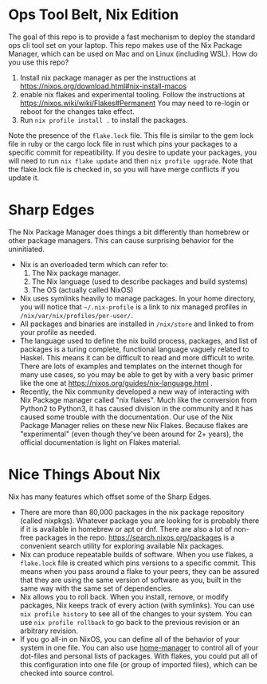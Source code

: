 # Ops Tool Belt, Nix Edition
The goal of this repo is to provide a fast mechanism to deploy the standard ops cli tool set on your laptop. This repo makes use of the Nix Package Manager, which can be used on Mac and on Linux (including WSL). How do you use this repo?

1. Install nix package manager as per the instructions at https://nixos.org/download.html#nix-install-macos
1. enable nix flakes and experimental tooling. Follow the instructions at https://nixos.wiki/wiki/Flakes#Permanent You may need to re-login or reboot for the changes take effect.
1. Run `nix profile install .` to install the packages.

Note the presence of the `flake.lock` file. This file is similar to the gem lock file in ruby or the cargo lock file in rust which pins your packages to a specific commit for repeatibility. If you desire to update your packages, you will need to run `nix flake update` and then `nix profile upgrade`. Note that the flake.lock file is checked in, so you will have merge conflicts if you update it.

# Sharp Edges
The Nix Package Manager does things a bit differently than homebrew or other package managers. This can cause surprising behavior for the uninitiated.

  * Nix is an overloaded term which can refer to:
    1. The Nix package manager.
    1. The Nix language (used to describe packages and build systems)
    1. The OS (actually called NixOS)
  * Nix uses symlinks heavily to manage packages. In your home directory, you will notice that `~/.nix-profile` is a link to nix managed profiles in `/nix/var/nix/profiles/per-user/`.
  * All packages and binaries are installed in `/nix/store` and linked to from your profile as needed.
  * The language used to define the nix build process, packages, and list of packages is a turing complete, functional language vaguely related to Haskel. This means it can be difficult to read and more difficult to write. There are lots of examples and templates on the internet though for many use cases, so you may  be able to get by with a very basic primer like the one at https://nixos.org/guides/nix-language.html .
  * Recently, the Nix community developed a new way of interacting with Nix Package manager called "nix flakes". Much like the conversion from Python2 to Python3, it has caused division in the community and it has caused some trouble with the documentation. Our use of the Nix Package Manager relies on these new Nix Flakes. Because flakes are "experimental" (even though they've been around for 2+ years), the official documentation is light on Flakes material.

# Nice Things About Nix
Nix has many features which offset some of the Sharp Edges.

  * There are more than 80,000 packages in the nix package repository (called nixpkgs). Whatever package you are looking for is probably there if it is available in homebrew or apt or dnf. There are also a lot of non-free packages in the repo. https://search.nixos.org/packages is a convenient search utility for exploring available Nix packages.
  * Nix can produce repeatable builds of software. When you use flakes, a `flake.lock` file is created which pins versions to a specific commit. This means when you pass around a flake to your peers, they can be assured that they are using the same version of software as you, built in the same way with the same set of dependencies.
  * Nix allows you to roll back. When you install, remove, or modify packages, Nix keeps track of every action (with symlinks). You can use `nix profile history` to see all of the changes to your system. You can use `nix profile rollback` to go back to the previous revision or an arbitrary revision.
  * If you go all-in on NixOS, you can define all of the behavior of your system in one file. You can also use [home-manager](https://github.com/nix-community/home-manager) to control all of your dot-files and personal lists of packages. With flakes, you could put all of this configuration into one file (or group of imported files), which can be checked into source control.